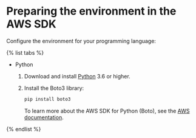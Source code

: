 # Preparing the environment in the AWS SDK

Configure the environment for your programming language:

{% list tabs %}

- Python

  1. Download and install [Python](https://www.python.org/downloads/) 3.6 or higher.
  1. Install the Boto3 library:

     ```bash
     pip install boto3
     ```

     To learn more about the AWS SDK for Python (Boto), see the [AWS documentation](https://aws.amazon.com/sdk-for-python/).

{% endlist %}